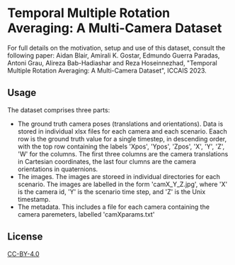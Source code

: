 # Temporal Multiple Rotation Averaging: A Multi-Camera Dataset

For full details on the motivation, setup and use of this dataset, consult the following paper:
Aidan Blair, Amirali K. Gostar, Edmundo Guerra Paradas, Antoni Grau, Alireza Bab-Hadiashar and Reza Hoseinnezhad, "Temporal Multiple Rotation Averaging: A Multi-Camera Dataset", ICCAIS 2023.

## Usage

The dataset comprises three parts:
* The ground truth camera poses (translations and orientations). Data is stored in individual xlsx files for each camera and each scenario. Eaach row is the ground truth value for a single timestep, in descending order, with the top row containing the labels 'Xpos', 'Ypos', 'Zpos', 'X', 'Y', 'Z', 'W' for the columns. The first three columns are the camera translations in Cartesian coordinates, the last four clumns are the camera orientations in quaternions.
* The images. The images are storeed in individual directories for each scenario. The images are labelled in the form 'camX_Y_Z.jpg', where 'X' is the camera id, 'Y' is the scenario time step, and 'Z' is the Unix timestamp.
* The metadata. This includes a file for each camera containing the camera paremeters, labelled 'camXparams.txt'

## License

[CC-BY-4.0](https://choosealicense.com/licenses/cc-by-4.0/)